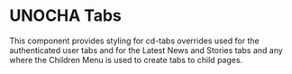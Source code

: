 UNOCHA Tabs
===========

This component provides styling for cd-tabs overrides used for the authenticated
user tabs and for the Latest News and Stories tabs and any where the Children
Menu is used to create tabs to child pages.
